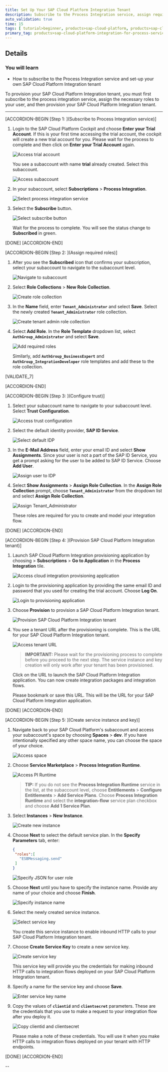 ```yaml
---
title: Set Up Your SAP Cloud Platform Integration Tenant
description: Subscribe to the Process Integration service, assign required roles, and use the self-service application to provision your own SAP Cloud Platform integration tenant.
auto_validation: true
time: 15
tags: [ tutorial>beginner, products>sap-cloud-platform, products>sap-cloud-platform-connectivity, products>sap-cloud-platform-for-the-cloud-foundry-environment]
primary_tag: products>sap-cloud-platform-integration-for-process-services
---
```


## Details
### You will learn
  - How to subscribe to the Process Integration service and set-up your own SAP Cloud Platform Integration tenant

To provision your SAP Cloud Platform Integration tenant, you must first subscribe to the process integration service, assign the necessary roles to your user, and then provision your SAP Cloud Platform Integration tenant.

---

[ACCORDION-BEGIN [Step 1: ](Subscribe to Process Integration service)]
1. Login to the SAP Cloud Platform Cockpit and choose **Enter your Trial Account**. If this is your first time accessing the trial account, the cockpit will create a new trial account for you. Please wait for the process to complete and then click on **Enter your Trial Account** again.

    ![Access trial account](1.0.0.create-cp-subaccount.png)

    You see a subaccount with name **trial** already created. Select this subaccount.

    ![Access subaccount](1.0.1.access-subaccount.png)

2. In your subaccount, select **Subscriptions** > **Process Integration**.

    ![Select process integration service](1.1.select-process-integration.png)

3. Select the **Subscribe** button.

    ![Select subscribe button](1.2.select-subscribe.png)

    Wait for the process to complete. You will see the status change to **Subscribed** in green.

[DONE]
[ACCORDION-END]

[ACCORDION-BEGIN [Step 2: ](Assign required roles)]
1. After you see the **Subscribed** icon that confirms your subscription, select your subaccount to navigate to the subaccount level.

    ![Navigate to subaccount](2.1.navigate-to-subaccount.png)

2. Select **Role Collections** > **New Role Collection**.

    ![Create role collection](2.2.create-role-collection.png)

3. In the **Name** field, enter **`Tenant_Administrator`** and select **Save**. Select the newly created **`Tenant_Administrator`** role collection.

    ![Create tenant admin role collection](2.3.create-tenant-admin-rc.png)

4. Select **Add Role**. In the **Role Template** dropdown list, select **`AuthGroup_Administrator`** and select **Save**.

    ![Add required roles](2.4.add-role.png)

    Similarly, add **`AuthGroup_BusinessExpert`** and **`AuthGroup_IntegrationDeveloper`** role templates and add these to the role collection.

[VALIDATE_7]

[ACCORDION-END]

[ACCORDION-BEGIN [Step 3: ](Configure trust)]

1. Select your subaccount name to navigate to your subaccount level. Select **Trust Configuration**.

    ![Access trust configuration](3.1.access-trust-configuration.png)

2. Select the default identity provider, **SAP ID Service**.

    ![Select default IDP](3.2.select-default-idp.png)

3. In the **E-Mail Address** field, enter your email ID and select **Show Assignments**. Since your user is not a part of the SAP ID Service, you get a prompt asking for the user to be added to SAP ID Service. Choose **Add User**.

    ![Assign user to IDP](3.3.assign-user.png)

4. Select **Show Assignments** > **Assign Role Collection**. In the **Assign Role Collection** prompt, choose **`Tenant_Administrator`** from the dropdown list and select **Assign Role Collection**.

    ![Assign Tenant_Administrator](3.4.assign-role-collection.png)

    These roles are required for you to create and model your integration flow.


[DONE]
[ACCORDION-END]

[ACCORDION-BEGIN [Step 4: ](Provision SAP Cloud Platform Integration tenant)]
1. Launch SAP Cloud Platform Integration provisioning application by choosing **<subaccount-name>** > **Subscriptions** > **Go to Application** in the **Process Integration** tile.

    ![Access cloud integration provisioning application](5.1.access-prov-app.png)

2. Login to the provisioning application by providing the same email ID and password that you used for creating the trial account. Choose **Log On**.

    ![Login to provisioning application](5.2.login-prov-app.png)

3. Choose **Provision** to provision a SAP Cloud Platform Integration tenant.

    ![Provision SAP Cloud Platform Integration tenant](5.3.provision-cpi.png)

4. You see a tenant URL after the provisioning is complete. This is the URL for your SAP Cloud Platform Integration tenant.

    ![Access tenant URL](5.4.access-tenant-url.png)

    >**IMPORTANT:** Please wait for the provisioning process to complete before you proceed to the next step. The service instance and key creation will only work after your tenant has been provisioned.

    Click on the URL to launch the SAP Cloud Platform Integration application. You can now create integration packages and integration flows.

    Please bookmark or save this URL. This will be the URL for your SAP Cloud Platform Integration application.


[DONE]
[ACCORDION-END]

[ACCORDION-BEGIN [Step 5: ](Create service instance and key)]
1. Navigate back to your SAP Cloud Platform's subaccount and access your subaccount's space by choosing **Spaces** > **dev**. If you have intentionally specified any other space name, you can choose the space of your choice.

    ![Access space](4.1.access-space.png)

2. Choose **Service Marketplace** > **Process Integration Runtime**.

    ![Access PI Runtime](4.2.access-process-integration-runtime.png)

    >**TIP:** If you do not see the **Process Integration Runtime** service in the list, at the subaccount level, choose **Entitlements** > **Configure Entitlements** > **Add Service Plans**. Choose **Process Integration Runtime** and select the **integration-flow** service plan checkbox and choose **Add 1 Service Plan**.

3. Select **Instances** > **New Instance**.

    ![Create new instance](4.3.create.new.instance.png)

4. Choose **Next** to select the default service plan. In the **Specify Parameters** tab, enter:

    ```JSON
    {
     "roles":[
       "ESBMessaging.send"
     ]
    }
    ```

    ![Specify JSON for user role](4.4.specify-json-instance.png)

5. Choose **Next** until you have to specify the instance name. Provide any name of your choice and choose **Finish**.

    ![Specify instance name](4.5.specify-instance-name.png)

6. Select the newly created service instance.

    ![Select service key](4.6.select-service-instance.png)

    You create this service instance to enable inbound HTTP calls to your SAP Cloud Platform Integration tenant.

7. Choose **Create Service Key** to create a new service key.

    ![Create service key](4.7.create-service-key.png)

    This service key will provide you the credentials for making inbound HTTP calls to integration flows deployed on your SAP Cloud Platform Integration tenant.

8. Specify a name for the service key and choose **Save**.

    ![Enter service key name](4.8.create-service-key-2.png)

9. Copy the values of **`clientid`** and **`clientsecret`** parameters. These are the credentials that you use to make a request to your integration flow after you deploy it.

    ![Copy clientid and clientsecret](4.9.copy-clientid-secret.png)

    Please make a note of these credentials. You will use it when you make HTTP calls to integration flows deployed on your tenant with HTTP endpoints.


[DONE]
[ACCORDION-END]



--
